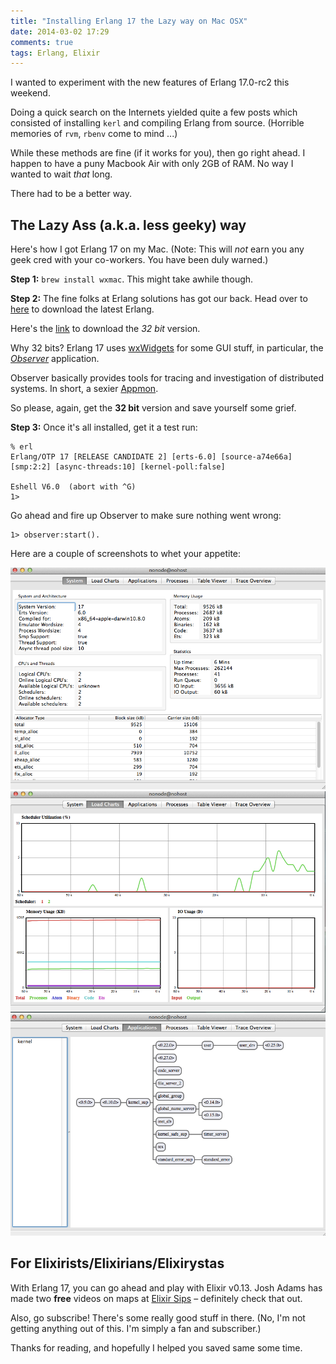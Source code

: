 ```yaml
---
title: "Installing Erlang 17 the Lazy way on Mac OSX"
date: 2014-03-02 17:29
comments: true
tags: Erlang, Elixir
---
```


I wanted to experiment with the new features of Erlang 17.0-rc2 this weekend.

Doing a quick search on the Internets yielded quite a few posts which consisted of installing `kerl` and compiling Erlang from source. (Horrible memories of `rvm`, `rbenv` come to mind ...)

While these methods are fine (if it works for you), then go right ahead. I happen to have a puny Macbook Air with only 2GB of RAM. No way I wanted to wait _that_ long. 

There had to be a better way.

## The Lazy Ass (a.k.a. less geeky) way

Here's how I got Erlang 17 on my Mac. (Note: This will _not_ earn you any geek cred with your co-workers. You have been duly warned.)

__Step 1:__ `brew install wxmac`. This might take awhile though.

__Step 2:__ The fine folks at Erlang solutions has got our back. Head over to [here](https://www.erlang-solutions.com/downloads/download-erlang-otp) to download the latest Erlang. 

Here's the [link](http://packages.erlang-solutions.com/site/esl/esl-erlang/FLAVOUR_1_general/esl-erlang_17.0-rc2~osx~10.6.8_i386.dmg) to download the _32 bit_ version.

Why 32 bits? Erlang 17 uses [wxWidgets](https://www.wxwidgets.org) for some GUI stuff, in particular, the [_Observer_](http://www.erlang.org/doc/man/observer_app.html) application. 

Observer basically provides tools for tracing and investigation of distributed systems. In short, a sexier [Appmon](http://www.erlang.org/doc/apps/appmon/appmon_chapter.html).

So please, again, get the __32 bit__ version and save yourself some grief.

__Step 3:__ Once it's all installed, get it a test run:

```
% erl                                                                               
Erlang/OTP 17 [RELEASE CANDIDATE 2] [erts-6.0] [source-a74e66a] [smp:2:2] [async-threads:10] [kernel-poll:false]

Eshell V6.0  (abort with ^G)
1>
```

Go ahead and fire up Observer to make sure nothing went wrong:

```
1> observer:start().
```

Here are a couple of screenshots to whet your appetite:

![](/images/observer_1.png)
![](/images/observer_2.png)
![](/images/observer_3.png)

## For Elixirists/Elixirians/Elixirystas

With Erlang 17, you can go ahead and play with Elixir v0.13. Josh Adams has made two __free__ videos on maps at [Elixir Sips](http://elixirsips.com/episodes.html) – definitely check that out.

Also, go subscribe! There's some really good stuff in there. (No, I'm not getting anything out of this. I'm simply a fan and subscriber.)

Thanks for reading, and hopefully I helped you saved same some time.
